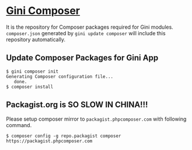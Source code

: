 # [Gini Composer](http://satis.genee.cn)

It is the repository for Composer packages required for Gini modules. `composer.json` generated by `gini update composer` will include this repository automatically.

## Update Composer Packages for Gini App

```
$ gini composer init
Generating Composer configuration file...
   done.
$ composer install
```

## Packagist.org is SO SLOW IN CHINA!!!

Please setup composer mirror to `packagist.phpcomposer.com` with following command.

```
$ composer config -g repo.packagist composer https://packagist.phpcomposer.com
```



